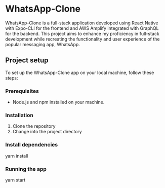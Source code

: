 # WhatsApp-Clone
WhatsApp-Clone is a full-stack application developed using React Native with Expo-CLI for the frontend and AWS Amplify integrated with GraphQL for the backend. This project aims to enhance my proficiency in full-stack development while recreating the functionality and user experience of the popular messaging app, WhatsApp. 



## Project setup
To set up the WhatsApp-Clone app on your local machine, follow these steps:

### Prerequisites

- Node.js and npm installed on your machine.

### Installation

1. Clone the repository
2. Change into the project directory

### Install dependencies
yarn install

### Running the app 
yarn start
